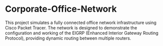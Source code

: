# Corporate-Office-Network
This project simulates a fully connected office network infrastructure using Cisco Packet Tracer. The network is designed to demonstrate the configuration and working of the EIGRP (Enhanced Interior Gateway Routing Protocol), providing dynamic routing between multiple routers. 

